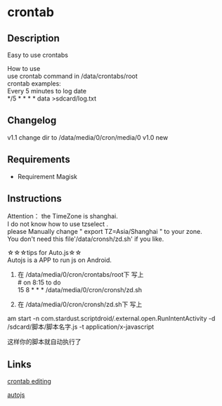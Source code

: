 # **crontab**
## Description
Easy to use crontabs 

How to use  
  use crontab command in /data/crontabs/root   
  crontab examples:  
    Every 5 minutes to log date  
    */5 * * * * 	data >sdcard/log.txt  
## Changelog  
v1.1 change dir to /data/media/0/cron/media/0
v1.0 new  
## Requirements  
- Requirement Magisk  
## Instructions  
  Attention： the TimeZone is shanghai.  
  I do not know how to use tzselect .  
  please Manually change " export TZ=Asia/Shanghai " to your zone.  
  You don't need this file'/data/cronsh/zd.sh' if you like.  
  
  ☆☆☆tips for Auto.js☆☆  
  Autojs is a APP to run js on Android.  
  1.  在 /data/media/0/cron/crontabs/root下 写上  
      \# on 8:15 to do  
      15 8 * * * /data/media/0/cron/cronsh/zd.sh  
      
  2.  在  /data/media/0/cron/cronsh/zd.sh下 写上  
  
  am start -n com.stardust.scriptdroid/.external.open.RunIntentActivity -d /sdcard/脚本/脚本名字.js -t application/x-javascript  
  
  这样你的脚本就自动执行了  
## Links  
[crontab editing](http://corntab.com/")  

[autojs](https://www.autojs.org/)
